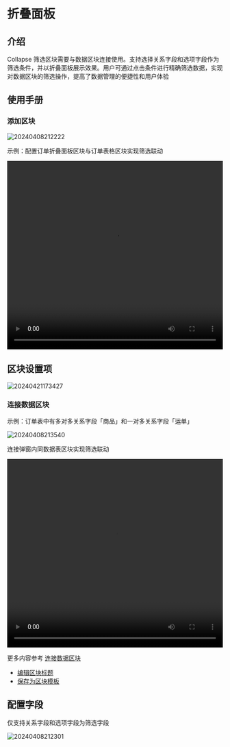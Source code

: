 # 折叠面板

## 介绍

Collapse 筛选区块需要与数据区块连接使用。支持选择关系字段和选项字段作为筛选条件，并以折叠面板展示效果。用户可通过点击条件进行精确筛选数据，实现对数据区块的筛选操作，提高了数据管理的便捷性和用户体验
## 使用手册

### 添加区块

![20240408212222](https://static-docs.nocobase.com/20240408212222.png)

示例：配置订单折叠面板区块与订单表格区块实现筛选联动

  <video width="100%" height="440" controls>
      <source src="https://nocobase-docs.oss-cn-beijing.aliyuncs.com/20240408212817.mp4" type="video/mp4">
    </video>

## 区块设置项

![20240421173427](https://static-docs.nocobase.com/20240421173427.png)

### 连接数据区块

示例：订单表中有多对多关系字段「商品」和一对多关系字段「运单」

![20240408213540](https://static-docs.nocobase.com/20240408213540.png)

连接弹窗内同数据表区块实现筛选联动

  <video width="100%" height="440" controls>
      <source src="https://nocobase-docs.oss-cn-beijing.aliyuncs.com/20240408214743.mp4" type="video/mp4">
    </video>

更多内容参考 [连接数据区块](/handbook/ui/blocks/block-settings/connect-block)

- [编辑区块标题](/handbook/ui/blocks/block-settings/block-title)
- [保存为区块模板](/handbook/ui/blocks/block-settings/block-template)

## 配置字段

仅支持关系字段和选项字段为筛选字段

![20240408212301](https://static-docs.nocobase.com/20240408212301.png)